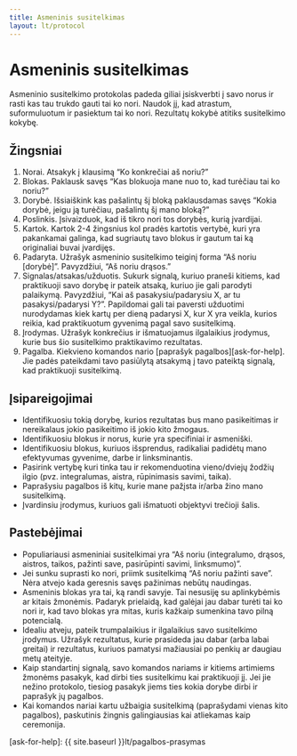 ```yaml
---
title: Asmeninis susitelkimas
layout: lt/protocol
---
```

# Asmeninis susitelkimas

Asmeninio susitelkimo protokolas padeda giliai įsiskverbti į savo norus ir rasti kas tau trukdo gauti tai ko nori. Naudok jį, kad atrastum, suformuluotum ir pasiektum tai ko nori. Rezultatų kokybė atitiks susitelkimo kokybę.

## Žingsniai

1. Norai. Atsakyk į klausimą “Ko konkrečiai aš noriu?”
2. Blokas. Paklausk savęs “Kas blokuoja mane nuo to, kad turėčiau tai ko noriu?”
3. Dorybė. Išsiaiškink kas pašalintų šį bloką paklausdamas savęs “Kokia dorybė, jeigu ją turėčiau, pašalintų šį mano bloką?”
4. Poslinkis. Įsivaizduok, kad iš tikro nori tos dorybės, kurią įvardijai.
5. Kartok. Kartok 2-4 žingsnius kol pradės kartotis vertybė, kuri yra pakankamai galinga, kad sugriautų tavo blokus ir gautum tai ką originaliai buvai įvardijęs.
6. Padaryta. Užrašyk asmeninio susitelkimo teiginį forma “Aš noriu [dorybė]”. Pavyzdžiui, “Aš noriu drąsos.”
7. Signalas/atsakas/užduotis. Sukurk signalą, kuriuo praneši kitiems, kad praktikuoji savo dorybę ir pateik atsaką, kuriuo jie gali parodyti palaikymą. Pavyzdžiui, “Kai aš pasakysiu/padarysiu X, ar tu pasakysi/padarysi Y?”. Papildomai gali tai paversti užduotimi nurodydamas kiek kartų per dieną padarysi X, kur X yra veikla, kurios reikia, kad praktikuotum gyvenimą pagal savo susitelkimą.
8. Įrodymas. Užrašyk konkrečius ir išmatuojamus ilgalaikius įrodymus, kurie bus šio susitelkimo praktikavimo rezultatas.
9. Pagalba. Kiekvieno komandos nario [paprašyk pagalbos][ask-for-help]. Jie padės pateikdami tavo pasiūlytą atsakymą į tavo pateiktą signalą, kad praktikuoji susitelkimą.

## Įsipareigojimai

* Identifikuosiu tokią dorybę, kurios rezultatas bus mano pasikeitimas ir nereikalaus jokio pasikeitimo iš jokio kito žmogaus.
* Identifikuosiu blokus ir norus, kurie yra specifiniai ir asmeniški.
* Identifikuosiu blokus, kuriuos išsprendus, radikaliai padidėtų mano efektyvumas gyvenime, darbe ir linksminantis.
* Pasirink vertybę kuri tinka tau ir rekomenduotina vieno/dviejų žodžių ilgio (pvz. integralumas, aistra, rūpinimasis savimi, taika).
* Paprašysiu pagalbos iš kitų, kurie mane pažįsta ir/arba žino mano susitelkimą.
* Įvardinsiu įrodymus, kuriuos gali išmatuoti objektyvi trečioji šalis.

## Pastebėjimai

* Populiariausi asmeniniai susitelkimai yra “Aš noriu (integralumo, drąsos, aistros, taikos, pažinti save, pasirūpinti savimi, linksmumo)”.
* Jei sunku suprasti ko nori, priimk susitelkimą “Aš noriu pažinti save”. Nėra atvejo kada geresnis savęs pažinimas nebūtų naudingas.
* Asmeninis blokas yra tai, ką randi savyje. Tai nesusiję su aplinkybėmis ar kitais žmonėmis. Padaryk prielaidą, kad galėjai jau dabar turėti tai ko nori ir, kad tavo blokas yra mitas, kuris kažkaip sumenkina tavo pilną potencialą.
* Idealiu atveju, pateik trumpalaikius ir ilgalaikius savo susitelkimo įrodymus. Užrašyk rezultatus, kurie prasideda jau dabar (arba labai greitai) ir rezultatus, kuriuos pamatysi mažiausiai po penkių ar daugiau metų ateityje.
* Kaip standartinį signalą, savo komandos nariams ir kitiems artimiems žmonėms pasakyk, kad dirbi ties susitelkimu kai praktikuoji jį. Jei jie nežino protokolo, tiesiog pasakyk jiems ties kokia dorybe dirbi ir paprašyk jų pagalbos.
* Kai komandos nariai kartu užbaigia susitelkimą (paprašydami vienas kito pagalbos),  paskutinis žingnis galingiausias kai atliekamas kaip ceremonija.

[ask-for-help]: {{ site.baseurl }}lt/pagalbos-prasymas
